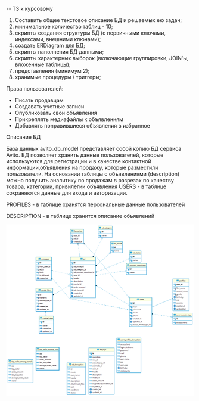 -- ТЗ к курсовому

1. Составить общее текстовое описание БД и решаемых ею задач;
2. минимальное количество таблиц - 10;
3. скрипты создания структуры БД (с первичными ключами, индексами,
внешними ключами);
4. создать ERDiagram для БД;
5. скрипты наполнения БД данными;
6. скрипты характерных выборок (включающие группировки, JOIN'ы, вложенные
таблицы);
7. представления (минимум 2);
8. хранимые процедуры / триггеры;
  
Права пользователей:
  - Писать продавцам
  - Создавать учетные записи
  - Опубликовать свои объявления
  - Прикреплять медиафайлы к объявлениям
  - Добавлять понравившиеся объявления в избранное
  
Описание БД

  База данных avito_db_model представляет собой копию БД сервиса Avito. БД позволяет хранить данные пользователей, которые используются для регистрации и в качестве контактной информации,объявления на продажу, которые разместили пользователи. На основании таблицы с объявлениями (description) можно получить аналитику по продажам в разрезах по качеству товара, категории, привилегии объявления
  USERS - в таблице сохраняются данные для входа и авторизации.

  PROFILES - в таблице хранятся персональные данные пользователей 

  DESCRIPTION - в таблице хранится описание объявлений
  
  ![alt text](er_diagram.png)
  



